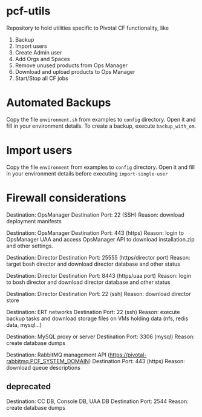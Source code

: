pcf-utils
=========
Repository to hold utilities specific to Pivotal CF functionality, like

1. Backup
2. Import users
3. Create Admin user
4. Add Orgs and Spaces
5. Remove unused products from Ops Manager
6. Download and upload products to Ops Manager
7. Start/Stop all CF jobs

# Automated Backups
Copy the file `environment.sh` from examples to `config` directory.
Open it and fill in your environment details.
To create a backup, execute `backup_with_om`.

# Import users
Copy the file `environment` from examples to `config` directory.
Open it and fill in your environment details before executing `import-single-user`

# Firewall considerations
Destination: OpsManager
Destination Port: 22 (SSH)
Reason: download deployment manifests

Destination: OpsManager
Destination Port: 443 (https)
Reason: login to OpsManager UAA and access OpsManager API to download installation.zip and other settings.

Destination: Director
Destination Port: 25555 (https/director port)
Reason: target bosh director and download director database and other status

Destination: Director
Destination Port: 8443 (https/uaa port)
Reason: login to bosh director and download director database and other status

Destination: Director
Destination Port: 22 (ssh)
Reason: download director store

Destination: ERT networks
Destination Port: 22 (ssh)
Reason: execute backup tasks and download storage files on VMs holding data (nfs, redis data, mysql...)

Destination: MySQL proxy or server
Destination Port: 3306 (mysql)
Reason: create database dumps

Destination: RabbitMQ management API (https://pivotal-rabbitmq.PCF_SYSTEM_DOMAIN)
Destination Port: 443 (https)
Reason: download queue descriptions

## deprecated
Destination: CC DB, Console DB, UAA DB
Destination Port: 2544
Reason: create database dumps
